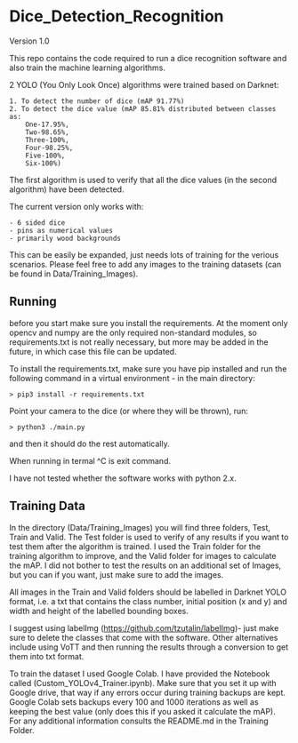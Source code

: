 # Dice_Detection_Recognition
 Version 1.0

 This repo contains the code required to run a dice recognition software and also train the machine learning algorithms.

 2 YOLO (You Only Look Once) algorithms were trained based on Darknet:

    1. To detect the number of dice (mAP 91.77%)
    2. To detect the dice value (mAP 85.81% distributed between classes as: 
        One-17.95%, 
        Two-98.65%, 
        Three-100%, 
        Four-98.25%, 
        Five-100%, 
        Six-100%)

 The first algorithm is used to verify that all the dice values (in the second algorithm) have been detected. 

 The current version only works with:

    - 6 sided dice
    - pins as numerical values
    - primarily wood backgrounds

This can be easily be expanded, just needs lots of training for the verious scenarios. 
Please feel free to add any images to the training datasets (can be found in Data/Training_Images). 

## Running
before you start make sure you install the requirements. At the moment only opencv and numpy are the only required non-standard modules, so requirements.txt is not really necessary, but more may be added in the future, in which case this file can be updated. 

To install the requirements.txt, make sure you have pip installed and run the following command in a virtual environment - in the main directory: 

    > pip3 install -r requirements.txt

Point your camera to the dice (or where they will be thrown), run: 

    > python3 ./main.py
and then it should do the rest automatically. 

When running in termal ^C is exit command. 

I have not tested whether the software works with python 2.x.

## Training Data
 In the directory (Data/Training_Images) you will find three folders, Test, Train and Valid. The Test folder is used to verify of any results if you want to test them after the algorithm is trained. I used the Train folder for the training algorithm to improve, and the Valid folder for images to calculate the mAP. I did not bother to test the results on an additional set of Images, but you can if you want, just make sure to add the images. 

 All images in the Train and Valid folders should be labelled in Darknet YOLO format, i.e. a txt that contains the class number, initial position (x and y) and width and height of the labelled bounding boxes. 

 I suggest using labelImg (https://github.com/tzutalin/labelImg)- just make sure to delete the classes that come with the software. Other alternatives include using VoTT and then running the results through a conversion to get them into txt format. 

 To train the dataset I used Google Colab. I have provided the Notebook called (Custom_YOLOv4_Trainer.ipynb). Make sure that you set it up with Google drive, that way if any errors occur during training backups are kept. Google Colab sets backups every 100 and 1000 iterations as well as keeping the best value (only does this if you asked it calculate the mAP). For any additional information consults the README.md in the Training Folder. 


 
